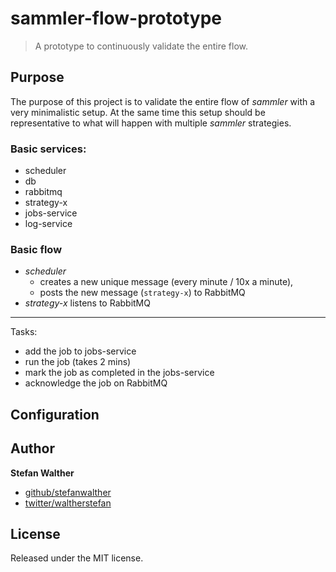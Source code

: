 # sammler-flow-prototype

> A prototype to continuously validate the entire flow.

## Purpose
The purpose of this project is to validate the entire flow of _sammler_ with a very minimalistic setup. At the same time this setup should be representative to what will happen with multiple _sammler_ strategies.

### Basic services:

- scheduler
- db
- rabbitmq
- strategy-x
- jobs-service
- log-service

### Basic flow

- _scheduler_ 
  - creates a new unique message (every minute / 10x a minute),
  - posts the new message (`strategy-x`) to RabbitMQ
- _strategy-x_ listens to RabbitMQ

---
Tasks:
- add the job to jobs-service
- run the job (takes 2 mins)
- mark the job as completed in the jobs-service
- acknowledge the job on RabbitMQ

## Configuration

## Author
**Stefan Walther**

* [github/stefanwalther](https://github.com/stefanwalther)
* [twitter/waltherstefan](http://twitter.com/waltherstefan)

## License
Released under the MIT license.

